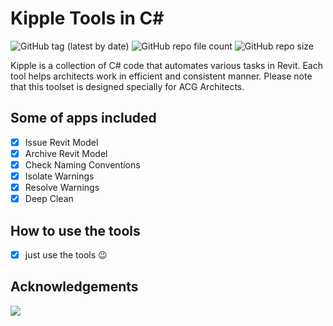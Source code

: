 # Kipple Tools in C#

![GitHub tag (latest by date)](https://img.shields.io/github/v/tag/ivaylo-matov/acg-tools-dyn?color=yellow&label=release&style=for-the-badge)  ![GitHub repo file count](https://img.shields.io/github/directory-file-count/ivaylo-matov/acg-tools-dyn?color=red&style=for-the-badge)  ![GitHub repo size](https://img.shields.io/github/repo-size/ivaylo-matov/acg-tools-dyn?label=SIZE&style=for-the-badge)

Kipple is a collection of C# code that automates various tasks in Revit. Each tool helps architects work in efficient and consistent manner. Please note that this toolset is designed specially for ACG Architects.

## Some of apps included
 - [x] Issue Revit Model
 - [x] Archive Revit Model
 - [x] Check Naming Conventions
 - [x] Isolate Warnings
 - [x] Resolve Warnings
 - [x] Deep Clean 

## How to use the tools
- [x] just use the tools :wink:

## Acknowledgements

<a href="https://github.com/ivaylo-matov/acg-tools-dyn/graphs/contributors">
  <img src="https://contrib.rocks/image?repo=ivaylo-matov/acg-tools-dyn" />
</a>
